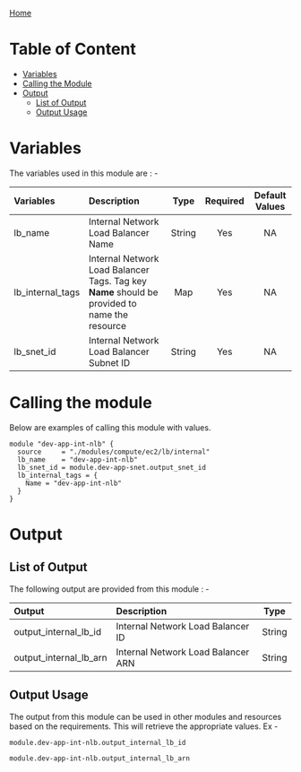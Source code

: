 [Home](../../../../../README.md)

# Table of Content

- [Variables](#variables)
- [Calling the Module](#calling-the-module)
- [Output](#output)
    - [List of Output](#list-of-output)
    - [Output Usage](#output-usage)

# Variables

The variables used in this module are : -

| Variables | Description | Type | Required | Default Values |
|:----------|:------------|:----:|:--------:|:--------------:|
| lb_name | Internal Network Load Balancer Name | String | Yes | NA |
| lb_internal_tags | Internal Network Load Balancer Tags. Tag key **Name** should be provided to name the resource | Map | Yes | NA |
| lb_snet_id | Internal Network Load Balancer Subnet ID | String | Yes | NA |

# Calling the module

Below are examples of calling this module with values.

```
module "dev-app-int-nlb" {
  source     = "./modules/compute/ec2/lb/internal"
  lb_name    = "dev-app-int-nlb"
  lb_snet_id = module.dev-app-snet.output_snet_id
  lb_internal_tags = {
    Name = "dev-app-int-nlb"
  }
}
```

# Output

## List of Output
The following output are provided from this module : -

| Output | Description | Type |
|:------ |:------------|:----:|
| output_internal_lb_id | Internal Network Load Balancer ID | String |
| output_internal_lb_arn | Internal Network Load Balancer ARN | String |

## Output Usage

The output from this module can be used in other modules and resources based on the requirements. This will retrieve the appropriate values. Ex -

```
module.dev-app-int-nlb.output_internal_lb_id
```

```
module.dev-app-int-nlb.output_internal_lb_arn
```